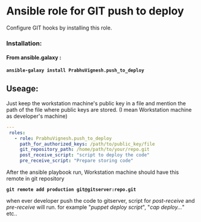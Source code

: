 # Ansible role for GIT push to deploy

Configure GIT hooks by installing this role.

### Installation:
#### From ansible.galaxy :

__`ansible-galaxy install PrabhuVignesh.push_to_deploy`__

## Useage:
Just keep the workstation machine's public key in a file and mention the path of the file where public keys are stored.
(I mean Workstation machine as developer's machine)

 ```yml
 ---
  roles:
    - role: PrabhuVignesh.push_to_deploy
      path_for_authorized_keys: /path/to/public_key/file
      git_repository_path: /home/path/to/your/repo.git
      post_receive_script: "script to deploy the code"
      pre_receive_script: "Prepare storing code" 
   ```   

After the ansible playbook run, Workstation machine should have this remote in git repository

  __`git remote add production git@gitserver:repo.git`__
  
  when ever developer push the code to gitserver, script for _post-receive_ and _pre-receive_ will run. for example "_puppet deploy script_", "_cap deploy..._" etc..
